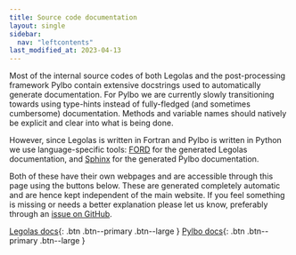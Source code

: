 ```yaml
---
title: Source code documentation
layout: single
sidebar:
  nav: "leftcontents"
last_modified_at: 2023-04-13
---
```


Most of the internal source codes of both Legolas and the post-processing framework Pylbo contain
extensive docstrings used to automatically generate documentation.
For Pylbo we are currently slowly transitioning towards using type-hints instead of fully-fledged (and sometimes cumbersome)
documentation. Methods and variable names should natively be explicit and clear into what is being done.

However, since Legolas is written in Fortran and Pylbo is written in Python we use
language-specific tools: [FORD](https://github.com/Fortran-FOSS-Programmers/ford) for
the generated Legolas documentation, and [Sphinx](https://www.sphinx-doc.org/en/master/) for the
generated Pylbo documentation.

Both of these have their own webpages and are accessible through this page using the buttons below.
These are generated completely automatic and are hence kept independent of the main website.
If you feel something is missing or needs a better explanation please let us know, preferably through
an [issue on GitHub](https://github.com/n-claes/legolas/issues).

[Legolas docs](../ford/index.html){: .btn .btn--primary .btn--large }
[Pylbo docs](../sphinx/index.html){: .btn .btn--primary .btn--large }
